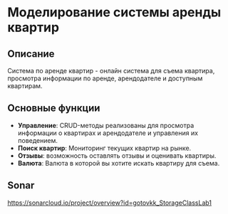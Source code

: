 # Моделирование системы аренды квартир

## Описание
Система по аренде квартир - онлайн система для съема квартира, просмотра информации по аренде, арендодателе и доступным квартирам.
## Основные функции
- **Управление**:
    CRUD-методы реализованы для просмотра информации о квартирах и арендодателе и управления их поведением.
- **Поиск квартир**: Мониторинг текущих квартир на рынке.
- **Отзывы**: возможность оставлять отзывы и оценивать квартиры.
- **Валюта**: Валюта в которой вы хотите искать квартиру для съема.

## Sonar
[https://sonarcloud.io/project/overview?id=gotovkk_StorageClassLab1  ](https://sonarcloud.io/project/overview?id=RetroPaladinNerd_ApartmentRental)    

